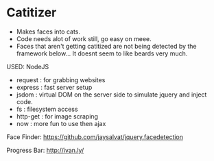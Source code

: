 Catitizer
=========

- Makes faces into cats.
- Code needs alot of work still, go easy on meee.
- Faces that aren't getting catitized are not being detected by the framework below... It doesnt seem to like beards very much.

USED:
NodeJS
  - request : for grabbing websites
  - express : fast server setup
  - jsdom : virtual DOM on the server side to simulate jquery and inject code.
  - fs : filesystem access
  - http-get : for image scraping
  - now : more fun to use then ajax


Face Finder:
https://github.com/jaysalvat/jquery.facedetection

Progress Bar:
http://ivan.ly/